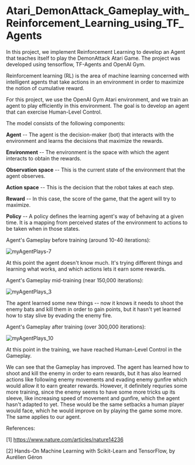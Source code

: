 # Atari_DemonAttack_Gameplay_with_Reinforcement_Learning_using_TF_Agents
In this project, we implement Reinforcement Learning to develop an Agent that teaches itself to play the DemonAttack Atari Game. The project was developed using tensorflow, TF-Agents and OpenAI Gym.

Reinforcement learning (RL) is the area of machine learning concerned with intelligent agents that take actions in an environment in order to maximize the notion of cumulative reward.

For this project, we use the OpenAI Gym Atari environment, and we train an agent to play efficiently in this environment. The goal is to develop an agent that can exercise Human-Level Control.

The model consists of the following components:

**Agent** -- The agent is the decision-maker (bot) that interacts with the environment and learns the decisions that maximize the rewards.

**Environment** -- The environment is the space with which the agent interacts to obtain the rewards. 

**Observation space** -- This is the current state of the environment that the agent observes.

**Action space** -- This is the decision that the robot takes at each step.

**Reward** -- In this case, the score of the game, that the agent will try to maximize.

**Policy** -- A policy defines the learning agent's way of behaving at a given time. It is a mapping from perceived states of the environment to actions to be taken when in those states.

Agent's Gameplay before training (around 10-40 iterations):

![myAgentPlays-7](https://user-images.githubusercontent.com/61733487/208226031-7aeaae0a-75c0-470f-b1a0-c547336cbabb.gif)

At this point the agent doesn't know much. It's trying different things and learning what works, and which actions lets it earn some rewards.

Agent's Gameplay mid-training (near 150,000 iterations):

![myAgentPlays_3](https://user-images.githubusercontent.com/61733487/208226207-b470cea0-9af6-451f-867c-0d6cb8543168.gif)

The agent learned some new things -- now it knows it needs to shoot the enemy bats and kill them in order to gain points, but it hasn't yet learned how to stay slive by evading the enemy fire.

Agent's Gameplay after training (over 300,000 iterations):

![myAgentPlays_10](https://user-images.githubusercontent.com/61733487/208226094-776275b4-0219-4a16-9f8d-9a5e26614e9b.gif)

At this point in the training, we have reached Human-Level Control in the Gameplay.

We can see that the Gameplay has improved. The agent has learned how to shoot and kill the enemy in order to earn rewards, but it has also learned actions like following enemy movements and evading enemy gunfire which would allow it to earn greater rewards. However, it definitely requries some more training, since the enemy seems to have some more tricks up its sleeve, like increasing speed of movement and gunfire, which the agent hasn't adapted to yet. These would be the same setbacks a human player would face, which he would improve on by playing the game some more. The same applies to our agent. 

References:

[1] https://www.nature.com/articles/nature14236

[2] Hands-On Machine Learning with Scikit-Learn and TensorFlow, by Aurélien Géron
